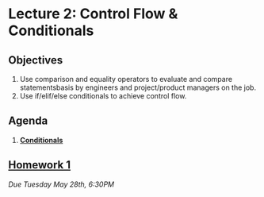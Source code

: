 <!---
{"next":"Lectures_class2/Lecture3.md","title":"Conditionals - 5/23"}
-->

# Lecture 2: Control Flow & Conditionals

## Objectives

1. Use comparison and equality operators to evaluate and compare statementsbasis by engineers and project/product managers on the job.
2. Use if/elif/else conditionals to achieve control flow.

## Agenda

1. **[Conditionals](../Topics/basic_data_types.md)**


## [Homework 1](../Homework/hwk1.md)
*Due Tuesday May 28th, 6:30PM*

